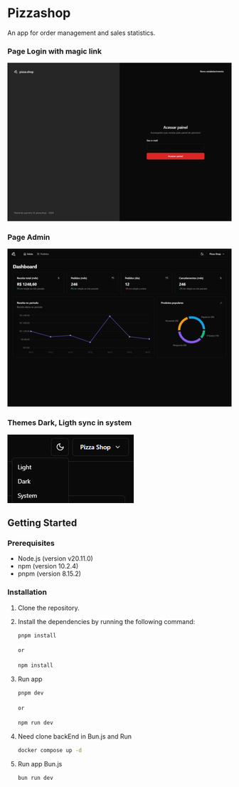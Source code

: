 # Pizzashop

An app for order management and sales statistics.

### Page Login with magic link
![alt text](images/image-1.png)

### Page Admin
![alt text](images/image.png)

### Themes Dark, Ligth sync in system 
![alt text](images/image-2.png)

## Getting Started

### Prerequisites

- Node.js (version v20.11.0)
- npm (version 10.2.4)
- pnpm (version 8.15.2)

### Installation

1. Clone the repository.
2. Install the dependencies by running the following command:

   ```bash
   pnpm install 
   
   or

   npm install 

3. Run app 

     ```bash
   pnpm dev
   
   or

   npm run dev 

4. Need clone backEnd in Bun.js and Run
   ```bash
   docker compose up -d

5. Run app Bun.js
   ```bash
   bun run dev